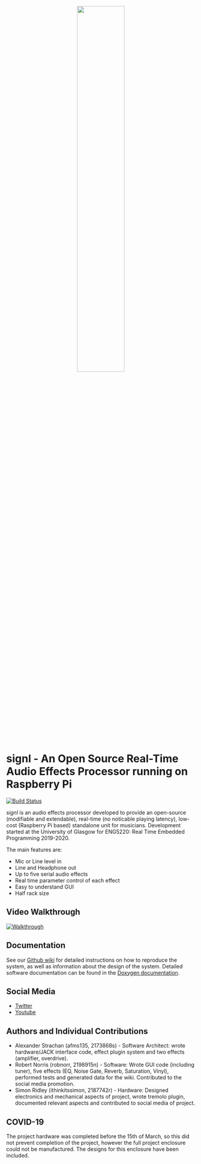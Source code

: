 <p align="center">
  <img src="https://raw.githubusercontent.com/afms135/signl/master/Media/Photo.jpg" width=50%>
</p>

# signl - An Open Source Real-Time Audio Effects Processor running on Raspberry Pi

[![Build Status](https://travis-ci.org/afms135/signl.svg?branch=master)](https://travis-ci.org/afms135/signl)

*signl* is an audio effects processor developed to provide an open-source (modifiable and extendable), real-time (no noticable playing latency), low-cost (Raspberry Pi based) standalone unit for musicians. Development started at the University of Glasgow for ENG5220: Real Time Embedded Programming 2019-2020.

The main features are:

* Mic or Line level in
* Line and Headphone out
* Up to five serial audio effects
* Real time parameter control of each effect
* Easy to understand GUI
* Half rack size

## Video Walkthrough

[![Walkthrough](https://github.com/afms135/signl/blob/master/Media/walthrough_icon.jpg)](https://youtu.be/WcyoIrp74zg)

## Documentation

See our [Github wiki](https://github.com/afms135/signl/wiki) for detailed instructions on how to reproduce the system, as well as information about the design of the system. Detailed software documentation can be found in the [Doxygen documentation](https://afms135.github.io/signl/).

## Social Media

- [Twitter](https://twitter.com/signlHW)
- [Youtube](https://www.youtube.com/channel/UChTp4nFLsnpuzNy29fdVIeA)

## Authors and Individual Contributions

- Alexander Strachan (afms135, 2173868s) - Software Architect:  wrote hardware/JACK interface code, effect plugin system and two effects (amplifier, overdrive).
- Robert Norris (robnorr, 2198915n) - Software: Wrote GUI code (including tuner), five effects (EQ, Noise Gate, Reverb, Saturation, Vinyl), performed tests and generated data for the wiki. Contributed to the social media promotion.
- Simon Ridley (ithinkitssimon, 2187742r) - Hardware: Designed electronics and mechanical aspects of project, wrote tremolo plugin, documented relevant aspects and contributed to social media of project.

## COVID-19

The project hardware was completed before the 15th of March, so this did not prevent completion of the project, however the full project enclosure could not be manufactured. The designs for this enclosure have been included.
